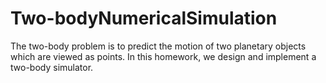 # Two-bodyNumericalSimulation
The two-body problem is to predict the motion of two planetary objects which are viewed as points. In this homework, we design and implement a two-body simulator.
